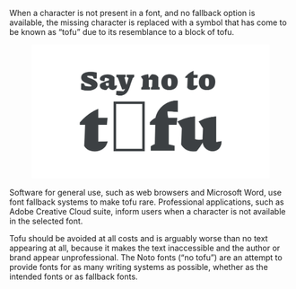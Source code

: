 When a character is not present in a font, and no fallback option is available, the missing character is replaced with a symbol that has come to be known as “tofu” due to its resemblance to a block of tofu.

<figure>

![INSERT_ALT](images/thumbnail.svg)

</figure>

Software for general use, such as web browsers and Microsoft Word, use font fallback systems to make tofu rare. Professional applications, such as Adobe Creative Cloud suite, inform users when a character is not available in the selected font.

Tofu should be avoided at all costs and is arguably worse than no text appearing at all, because it makes the text inaccessible and the author or brand appear unprofessional. The Noto fonts (“no tofu”) are an attempt to provide fonts for as many writing systems as possible, whether as the intended fonts or as fallback fonts.
